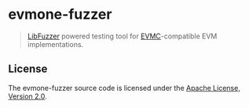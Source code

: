 # evmone-fuzzer

> [LibFuzzer] powered testing tool for [EVMC]-compatible EVM implementations.

## License

The evmone-fuzzer source code is licensed under the [Apache License, Version 2.0].


[Apache License, Version 2.0]: https://www.apache.org/licenses/LICENSE-2.0.txt
[EVMC]: https://github.com/ethereum/evmc
[LibFuzzer]: https://llvm.org/docs/LibFuzzer.html
